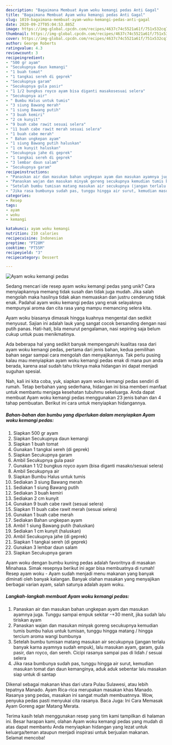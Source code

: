 ```yaml
---
description: "Bagaimana Membuat Ayam woku kemangi pedas Anti Gagal"
title: "Bagaimana Membuat Ayam woku kemangi pedas Anti Gagal"
slug: 1019-bagaimana-membuat-ayam-woku-kemangi-pedas-anti-gagal
date: 2020-09-27T05:04:53.885Z
image: https://img-global.cpcdn.com/recipes/4637c74c5521a61f/751x532cq70/ayam-woku-kemangi-pedas-foto-resep-utama.jpg
thumbnail: https://img-global.cpcdn.com/recipes/4637c74c5521a61f/751x532cq70/ayam-woku-kemangi-pedas-foto-resep-utama.jpg
cover: https://img-global.cpcdn.com/recipes/4637c74c5521a61f/751x532cq70/ayam-woku-kemangi-pedas-foto-resep-utama.jpg
author: George Roberts
ratingvalue: 4.3
reviewcount: 3
recipeingredient:
- "500 gr ayam"
- "Secukupnya daun kemangi"
- "1 buah tomat"
- "1 tangkai sereh di geprek"
- "Secukupnya garam"
- "Secukupnya gula pasir"
- "1 1/2 bungkus royco ayam bisa diganti masakosesuai selera"
- "Secukupnya air"
- " Bumbu Halus untuk tumis"
- "3 siung Bawang merah"
- "1 siung Bawang putih"
- "3 buah kemiri"
- "2 cm kunyit"
- "9 buah cabe rawit sesuai selera"
- "11 buah cabe rawit merah sesuai selera"
- "1 buah cabe merah"
- " Bahan ungkepan ayam"
- "1 siung Bawang putih haluskan"
- "1 cm kunyit haluskan"
- "Secukupnya jahe di geprek"
- "1 tangkai sereh di geprek"
- "3 lembar daun salam"
- "Secukupnya garam"
recipeinstructions:
- "Panaskan air dan masukan bahan ungkepan ayam dan masukan ayamnya juga. Tunggu sampai empuk sekitar -+30 menit, jika sudah lalu tiriskan ayam"
- "Panaskan wajan dan masukan minyak goreng secukupnya kemudian tumis bumbu halus untuk tumisan, tunggu hingga matang / hingga tercium aroma wangi bumbunya"
- "Setelah bumbu tumisan matang masukan air secukupnya (jangan terlalu banyak karna ayamnya sudah empuk), lalu masukan ayam, garam, gula pasir, dan royco, dan sereh. Cicipi rasanya sampai pas di lidah / sesuai selera"
- "Jika rasa bumbunya sudah pas, tunggu hingga air surut, kemudian masukan tomat dan daun kemanginya, aduk aduk sebentar lalu masakan siap untuk di santap"
categories:
- Resep
tags:
- ayam
- woku
- kemangi

katakunci: ayam woku kemangi 
nutrition: 210 calories
recipecuisine: Indonesian
preptime: "PT20M"
cooktime: "PT55M"
recipeyield: "3"
recipecategory: Dessert

---
```



![Ayam woku kemangi pedas](https://img-global.cpcdn.com/recipes/4637c74c5521a61f/751x532cq70/ayam-woku-kemangi-pedas-foto-resep-utama.jpg)

Sedang mencari ide resep ayam woku kemangi pedas yang unik? Cara menyiapkannya memang tidak susah dan tidak juga mudah. Jika salah mengolah maka hasilnya tidak akan memuaskan dan justru cenderung tidak enak. Padahal ayam woku kemangi pedas yang enak selayaknya mempunyai aroma dan cita rasa yang mampu memancing selera kita.

Ayam woku biasanya dimasak hingga kuahnya mengental dan sedikit menyusut. Sajian ini adalah lauk yang sangat cocok bersanding dengan nasi putih panas. Hati-hati, bila menurut pengalaman, nasi sepiring saja belum cukup untuk puas menikmatinya.

Ada beberapa hal yang sedikit banyak mempengaruhi kualitas rasa dari ayam woku kemangi pedas, pertama dari jenis bahan, kedua pemilihan bahan segar sampai cara mengolah dan menyajikannya. Tak perlu pusing kalau mau menyiapkan ayam woku kemangi pedas enak di mana pun anda berada, karena asal sudah tahu triknya maka hidangan ini dapat menjadi suguhan spesial.


Nah, kali ini kita coba, yuk, siapkan ayam woku kemangi pedas sendiri di rumah. Tetap berbahan yang sederhana, hidangan ini bisa memberi manfaat untuk membantu menjaga kesehatan tubuhmu sekeluarga. Anda dapat membuat Ayam woku kemangi pedas menggunakan 23 jenis bahan dan 4 tahap pembuatan. Berikut ini cara untuk menyiapkan hidangannya.

<!--inarticleads1-->

##### Bahan-bahan dan bumbu yang diperlukan dalam menyiapkan Ayam woku kemangi pedas:

1. Siapkan 500 gr ayam
1. Siapkan Secukupnya daun kemangi
1. Siapkan 1 buah tomat
1. Gunakan 1 tangkai sereh (di geprek)
1. Siapkan Secukupnya garam
1. Ambil Secukupnya gula pasir
1. Gunakan 1 1/2 bungkus royco ayam (bisa diganti masako/sesuai selera)
1. Ambil Secukupnya air
1. Siapkan  Bumbu Halus untuk tumis
1. Sediakan 3 siung Bawang merah
1. Sediakan 1 siung Bawang putih
1. Sediakan 3 buah kemiri
1. Sediakan 2 cm kunyit
1. Gunakan 9 buah cabe rawit (sesuai selera)
1. Siapkan 11 buah cabe rawit merah (sesuai selera)
1. Gunakan 1 buah cabe merah
1. Sediakan  Bahan ungkepan ayam
1. Ambil 1 siung Bawang putih (haluskan)
1. Sediakan 1 cm kunyit (haluskan)
1. Ambil Secukupnya jahe (di geprek)
1. Siapkan 1 tangkai sereh (di geprek)
1. Gunakan 3 lembar daun salam
1. Siapkan Secukupnya garam


Ayam woku dengan bumbu kuning pedas adalah favoritnya di masakan Minahasa. Simak resepnya berikut ini agar bisa membuatnya di rumah! Resep ayam woku - Ayam sudah menjadi menu makanan yang banyak diminati oleh banyak kalangan. Banyak olahan masakan yang menyajikan berbagai varian ayam, salah satunya adalah ayam woku. 

<!--inarticleads2-->

##### Langkah-langkah membuat Ayam woku kemangi pedas:

1. Panaskan air dan masukan bahan ungkepan ayam dan masukan ayamnya juga. Tunggu sampai empuk sekitar -+30 menit, jika sudah lalu tiriskan ayam
1. Panaskan wajan dan masukan minyak goreng secukupnya kemudian tumis bumbu halus untuk tumisan, tunggu hingga matang / hingga tercium aroma wangi bumbunya
1. Setelah bumbu tumisan matang masukan air secukupnya (jangan terlalu banyak karna ayamnya sudah empuk), lalu masukan ayam, garam, gula pasir, dan royco, dan sereh. Cicipi rasanya sampai pas di lidah / sesuai selera
1. Jika rasa bumbunya sudah pas, tunggu hingga air surut, kemudian masukan tomat dan daun kemanginya, aduk aduk sebentar lalu masakan siap untuk di santap


Dikenal sebagai makanan khas dari utara Pulau Sulawesi, atau lebih tepatnya Manado. Ayam Rica-rica merupakan masakan khas Manado. Rasanya yang pedas, masakan ini sangat mudah membuatnnya. Wow, penyuka pedas pasti menyukai cita rasanya. Baca Juga: Ini Cara Memasak Ayam Goreng agar Matang Merata. 

Terima kasih telah menggunakan resep yang tim kami tampilkan di halaman ini. Besar harapan kami, olahan Ayam woku kemangi pedas yang mudah di atas dapat membantu Anda menyiapkan hidangan yang lezat untuk keluarga/teman ataupun menjadi inspirasi untuk berjualan makanan. Selamat mencoba!
